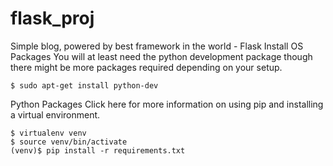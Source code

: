 # flask_proj
Simple blog, powered by best framework in the world - Flask
Install
OS Packages
You will at least need the python development package though there might be more packages required depending on your setup.
```
$ sudo apt-get install python-dev
```
Python Packages
Click here for more information on using pip and installing a virtual environment.
```
$ virtualenv venv
$ source venv/bin/activate
(venv)$ pip install -r requirements.txt
```